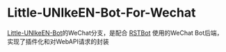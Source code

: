 # Little-UNIkeEN-Bot-For-Wechat
[Little-UNIkeEN-Bot](https://github.com/UNIkeEN/Little-UNIkeEN-Bot)的WeChat分支，是配合 [RSTBot](https://babyqdoc.gitbook.io/wechatdocs/) 使用的WeChat Bot后端，实现了插件化和对WebAPI请求的封装
